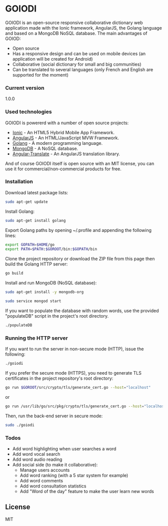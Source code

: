 # GOIODI

GOIODI is an open-source responsive collaborative dictionary web application made with the Ionic framework, AngularJS, the Golang language and based on a MongoDB NoSQL database. The main advantages of GOIOD:

  - Open source
  - Has a responsive design and can be used on mobile devices (an application will be created for Android)
  - Collaborative (social dictionary for small and big communities)
  - Can be translated to several languages (only French and English are supported for the moment)

### Current version
1.0.0

### Used technologies

GOIODI is powererd with a number of open source projects:

* [Ionic] - An HTML5 Hybrid Mobile App Framework.
* [AngularJS] - An HTML/JavaScript MVW Framework.
* [Golang] - A modern programming language.
* [MongoDB] - A NoSQL database.
* [Angular-Translate] - An AngularJS translation library.

And of course GOIODI itself is open source with an MIT license, you can use it for commercial/non-commercial products for free.

### Installation

Download latest package lists:
```sh
sudo apt-get update
```
Install Golang:
```sh
sudo apt-get install golang
```
Export Golang paths by opening ~/.profile and appending the following lines:
```sh
export GOPATH=$HOME/go
export PATH=$PATH:$GOROOT/bin:$GOPATH/bin
```
Clone the project repository or download the ZIP file from this page then build the Golang HTTP server:
```sh
go build
```
Install and run MongoDB (NoSQL database):
```sh
sudo apt-get install -y mongodb-org
```
```sh
sudo service mongod start
```
If you want to populate the database with random words, use the provided "populateDB" script in the project's root directory.
```sh
./populateDB
```

### Running the HTTP server

If you want to run the server in non-secure mode (HTTP), issue the following:
```sh
./goiodi
```
If you prefer the secure mode (HTTPS), you need to generate TLS certificates in the project repository's root directory:
```sh
go run $GOROOT/src/crypto/tls/generate_cert.go --host="localhost"
```
or
```sh
go run /usr/lib/go/src/pkg/crypto/tls/generate_cert.go --host="localhost"
```
Then, run the back-end server in secure mode:
```sh
sudo ./goiodi
```

### Todos

 - Add word highlighting when user searches a word
 - Add word vocal search
 - Add word audio reading
 - Add social side (to make it collaborative):
    - Manage users accounts
    - Add word ranking (with a 5 star system for example)
    - Add word comments
    - Add word consultation statistics
    - Add "Word of the day" feature to make the user learn new words

License
----
MIT

   [Ionic]: <http://ionicframework.com>
   [AngularJS]: <http://angularjs.org>
   [Golang]: <https://golang.org/>
   [MongoDB]: <https://www.mongodb.org>
   [Angular-Translate]: <https://github.com/angular-translate/angular-translate>

